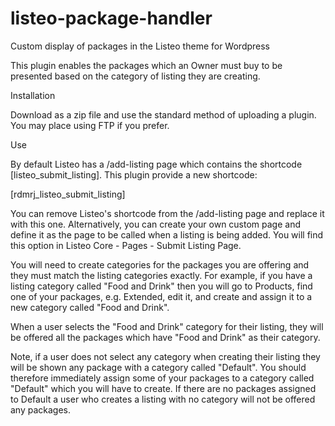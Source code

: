 # listeo-package-handler
Custom display of packages in the Listeo theme for Wordpress

This plugin enables the packages which an Owner must buy to be presented based on the category of listing they are creating. 

Installation

Download as a zip file and use the standard method of uploading a plugin. You may place using FTP if you prefer.

Use

By default Listeo has a /add-listing page which contains the shortcode [listeo_submit_listing]. This plugin provide a new shortcode:

  [rdmrj_listeo_submit_listing]
  
You can remove Listeo's shortcode from the /add-listing page and replace it with this one. Alternatively, you can create your own custom page and define it as the page to be called when a listing is being added. You will find this option in Listeo Core - Pages - Submit Listing Page.

You will need to create categories for the packages you are offering and they must match the listing categories exactly. For example, if you have a listing category called "Food and Drink" then you will go to Products, find one of your packages, e.g. Extended, edit it, and create and assign it to a new category called "Food and Drink".

When a user selects the "Food and Drink" category for their listing, they will be offered all the packages which have "Food and Drink" as their category.

Note, if a user does not select any category when creating their listing they will be shown any package with a category called "Default". You should therefore immediately assign some of your packages to a category called "Default" which you will have to create. If there are no packages assigned to Default a user who creates a listing with no category will not be offered any packages.
